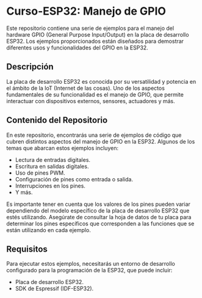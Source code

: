 # Curso-ESP32: Manejo de GPIO

Este repositorio contiene una serie de ejemplos para el manejo del hardware GPIO (General Purpose Input/Output) en la placa de desarrollo ESP32. Los ejemplos proporcionados están diseñados para demostrar diferentes usos y funcionalidades del GPIO en la ESP32.

## Descripción

La placa de desarrollo ESP32 es conocida por su versatilidad y potencia en el ámbito de la IoT (Internet de las cosas). Uno de los aspectos fundamentales de su funcionalidad es el manejo de GPIO, que permite interactuar con dispositivos externos, sensores, actuadores y más.

## Contenido del Repositorio

En este repositorio, encontrarás una serie de ejemplos de código que cubren distintos aspectos del manejo de GPIO en la ESP32. Algunos de los temas que abarcan estos ejemplos incluyen:

- Lectura de entradas digitales.
- Escritura en salidas digitales.
- Uso de pines PWM.
- Configuración de pines como entrada o salida.
- Interrupciones en los pines.
- Y más.

Es importante tener en cuenta que los valores de los pines pueden variar dependiendo del modelo específico de la placa de desarrollo ESP32 que estés utilizando. Asegúrate de consultar la hoja de datos de tu placa para determinar los pines específicos que corresponden a las funciones que se están utilizando en cada ejemplo.

## Requisitos

Para ejecutar estos ejemplos, necesitarás un entorno de desarrollo configurado para la programación de la ESP32, que puede incluir:

- Placa de desarrollo ESP32.
- SDK de Espressif (IDF-ESP32).


